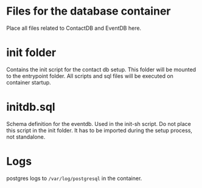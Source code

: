 # Files for the database container

Place all files related to ContactDB and EventDB here.

# init folder

Contains the init script for the contact db setup.
This folder will be mounted to the entrypoint folder. All scripts and sql files
will be executed on container startup.

# initdb.sql

Schema definition for the eventdb. Used in the init-sh script.
Do not place this script in the init folder. It has to be imported during the
setup process, not standalone.

# Logs

postgres logs to `/var/log/postgresql` in the container.
